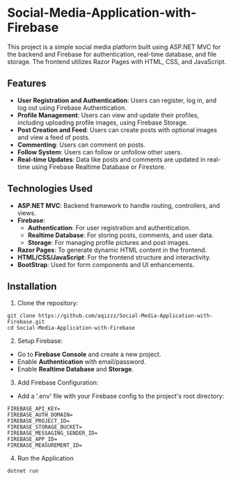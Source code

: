 ﻿# Social-Media-Application-with-Firebase

This project is a simple social media platform built using ASP.NET MVC for the backend and Firebase for authentication, real-time database, and file storage. The frontend utilizes Razor Pages with HTML, CSS, and JavaScript.

## Features
- **User Registration and Authentication**: Users can register, log in, and log out using Firebase Authentication.
- **Profile Management**: Users can view and update their profiles, including uploading profile images, using Firebase Storage.
- **Post Creation and Feed**: Users can create posts with optional images and view a feed of posts.
- **Commenting**: Users can comment on posts.
- **Follow System**: Users can follow or unfollow other users.
- **Real-time Updates**: Data like posts and comments are updated in real-time using Firebase Realtime Database or Firestore.

## Technologies Used
- **ASP.NET MVC**: Backend framework to handle routing, controllers, and views.
- **Firebase**:
  - **Authentication**: For user registration and authentication.
  - **Realtime Database**: For storing posts, comments, and user data.
  - **Storage**: For managing profile pictures and post images.
- **Razor Pages**: To generate dynamic HTML content in the frontend.
- **HTML/CSS/JavaScript**: For the frontend structure and interactivity.
- **BootStrap**: Used for form components and UI enhancements.

## Installation
1. Clone the repository:

```
git clone https://github.com/aqizzz/Social-Media-Application-with-Firebase.git
cd Social-Media-Application-with-Firebase
```

2. Setup Firebase:

  - Go to **Firebase Console** and create a new project.
  - Enable **Authentication** with email/password.
  - Enable **Realtime Database** and **Storage**.

3. Add Firebase Configuration:

  - Add a '.env' file with your Firebase config to the project's root directory:

```
FIREBASE_API_KEY=
FIREBASE_AUTH_DOMAIN=
FIREBASE_PROJECT_ID=
FIREBASE_STORAGE_BUCKET=
FIREBASE_MESSAGING_SENDER_ID=
FIREBASE_APP_ID=
FIREBASE_MEASUREMENT_ID=
```

4. Run the Application

```
dotnet run
```
